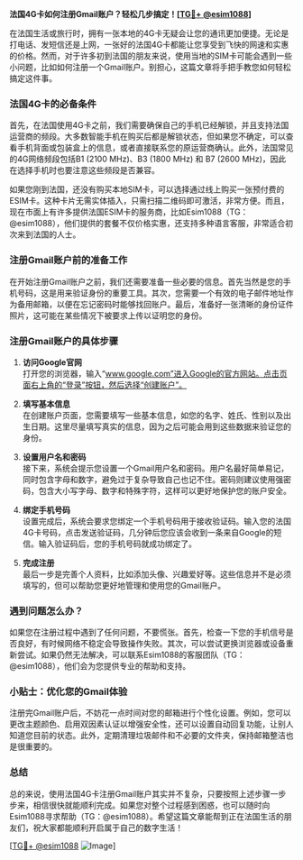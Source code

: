 **法国4G卡如何注册Gmail账户？轻松几步搞定！[[TG💪+ @esim1088](https://t.me/s/esim1088)]**

在法国生活或旅行时，拥有一张本地的4G卡无疑会让您的通讯更加便捷。无论是打电话、发短信还是上网，一张好的法国4G卡都能让您享受到飞快的网速和实惠的价格。然而，对于许多初到法国的朋友来说，使用当地的SIM卡可能会遇到一些小问题，比如如何注册一个Gmail账户。别担心，这篇文章将手把手教您如何轻松搞定这件事。

### 法国4G卡的必备条件

首先，在法国使用4G卡之前，我们需要确保自己的手机已经解锁，并且支持法国运营商的频段。大多数智能手机在购买后都是解锁状态，但如果您不确定，可以查看手机背面或包装盒上的信息，或者直接联系您的原运营商确认。此外，法国常见的4G网络频段包括B1 (2100 MHz)、B3 (1800 MHz) 和 B7 (2600 MHz)，因此在选择手机时也要注意这些频段是否兼容。

如果您刚到法国，还没有购买本地SIM卡，可以选择通过线上购买一张预付费的ESIM卡。这种卡片无需实体插入，只需扫描二维码即可激活，非常方便。而且，现在市面上有许多提供法国ESIM卡的服务商，比如Esim1088（TG：@esim1088），他们提供的套餐不仅价格实惠，还支持多种语言客服，非常适合初次来到法国的人士。

### 注册Gmail账户前的准备工作

在开始注册Gmail账户之前，我们还需要准备一些必要的信息。首先当然是您的手机号码，这是用来验证身份的重要工具。其次，您需要一个有效的电子邮件地址作为备用邮箱，以便在忘记密码时能够找回账户。最后，准备好一张清晰的身份证件照片，这可能在某些情况下被要求上传以证明您的身份。

### 注册Gmail账户的具体步骤

1. **访问Google官网**  
   打开您的浏览器，输入“www.google.com”进入Google的官方网站。点击页面右上角的“登录”按钮，然后选择“创建账户”。

2. **填写基本信息**  
   在创建账户页面，您需要填写一些基本信息，如您的名字、姓氏、性别以及出生日期。这里尽量填写真实的信息，因为之后可能会用到这些数据来验证您的身份。

3. **设置用户名和密码**  
   接下来，系统会提示您设置一个Gmail用户名和密码。用户名最好简单易记，同时包含字母和数字，避免过于复杂导致自己也记不住。密码则建议使用强密码，包含大小写字母、数字和特殊字符，这样可以更好地保护您的账户安全。

4. **绑定手机号码**  
   设置完成后，系统会要求您绑定一个手机号码用于接收验证码。输入您的法国4G卡号码，点击发送验证码，几分钟后您应该会收到一条来自Google的短信。输入验证码后，您的手机号码就成功绑定了。

5. **完成注册**  
   最后一步是完善个人资料，比如添加头像、兴趣爱好等。这些信息并不是必须填写的，但可以帮助您更好地管理和使用您的Gmail账户。

### 遇到问题怎么办？

如果您在注册过程中遇到了任何问题，不要慌张。首先，检查一下您的手机信号是否良好，有时候网络不稳定会导致操作失败。其次，可以尝试更换浏览器或设备重新尝试。如果仍然无法解决，可以联系Esim1088的客服团队（TG：@esim1088），他们会为您提供专业的帮助和支持。

### 小贴士：优化您的Gmail体验

注册完Gmail账户后，不妨花一点时间对您的邮箱进行个性化设置。例如，您可以更改主题颜色、启用双因素认证以增强安全性，还可以设置自动回复功能，让别人知道您目前的状态。此外，定期清理垃圾邮件和不必要的文件夹，保持邮箱整洁也是很重要的。

### 总结

总的来说，使用法国4G卡注册Gmail账户其实并不复杂，只要按照上述步骤一步步来，相信很快就能顺利完成。如果您对整个过程感到困惑，也可以随时向Esim1088寻求帮助（TG：@esim1088）。希望这篇文章能帮到正在法国生活的朋友们，祝大家都能顺利开启属于自己的数字生活！

[[TG💪+ @esim1088](https://t.me/s/esim1088) ![Image](https://i.postimg.cc/4NQfJmqS/Snipaste-2025-05-13-00-14-12.png)]